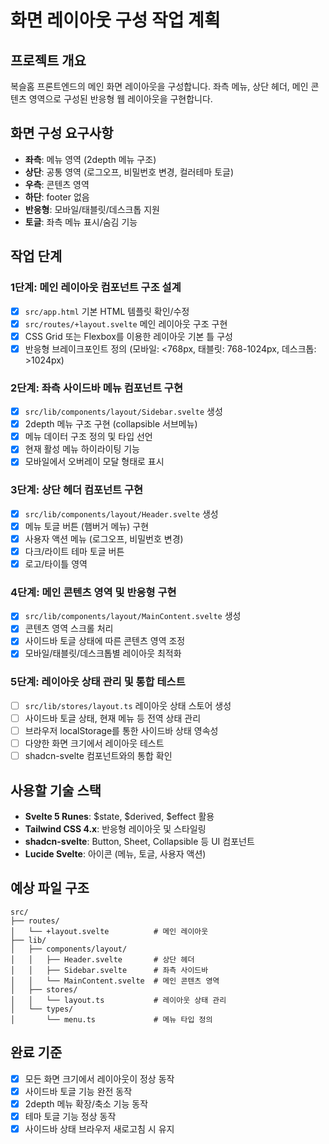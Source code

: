 # 화면 레이아웃 구성 작업 계획

## 프로젝트 개요
복슬홈 프론트엔드의 메인 화면 레이아웃을 구성합니다. 좌측 메뉴, 상단 헤더, 메인 콘텐츠 영역으로 구성된 반응형 웹 레이아웃을 구현합니다.

## 화면 구성 요구사항
- **좌측**: 메뉴 영역 (2depth 메뉴 구조)
- **상단**: 공통 영역 (로그오프, 비밀번호 변경, 컬러테마 토글)
- **우측**: 콘텐츠 영역
- **하단**: footer 없음
- **반응형**: 모바일/태블릿/데스크톱 지원
- **토글**: 좌측 메뉴 표시/숨김 기능

## 작업 단계

### 1단계: 메인 레이아웃 컴포넌트 구조 설계
- [x] `src/app.html` 기본 HTML 템플릿 확인/수정
- [x] `src/routes/+layout.svelte` 메인 레이아웃 구조 구현
- [x] CSS Grid 또는 Flexbox를 이용한 레이아웃 기본 틀 구성
- [x] 반응형 브레이크포인트 정의 (모바일: <768px, 태블릿: 768-1024px, 데스크톱: >1024px)

### 2단계: 좌측 사이드바 메뉴 컴포넌트 구현
- [x] `src/lib/components/layout/Sidebar.svelte` 생성
- [x] 2depth 메뉴 구조 구현 (collapsible 서브메뉴)
- [x] 메뉴 데이터 구조 정의 및 타입 선언
- [x] 현재 활성 메뉴 하이라이팅 기능
- [x] 모바일에서 오버레이 모달 형태로 표시

### 3단계: 상단 헤더 컴포넌트 구현
- [x] `src/lib/components/layout/Header.svelte` 생성
- [x] 메뉴 토글 버튼 (햄버거 메뉴) 구현
- [x] 사용자 액션 메뉴 (로그오프, 비밀번호 변경)
- [x] 다크/라이트 테마 토글 버튼
- [x] 로고/타이틀 영역

### 4단계: 메인 콘텐츠 영역 및 반응형 구현
- [x] `src/lib/components/layout/MainContent.svelte` 생성
- [x] 콘텐츠 영역 스크롤 처리
- [x] 사이드바 토글 상태에 따른 콘텐츠 영역 조정
- [x] 모바일/태블릿/데스크톱별 레이아웃 최적화

### 5단계: 레이아웃 상태 관리 및 통합 테스트
- [ ] `src/lib/stores/layout.ts` 레이아웃 상태 스토어 생성
- [ ] 사이드바 토글 상태, 현재 메뉴 등 전역 상태 관리
- [ ] 브라우저 localStorage를 통한 사이드바 상태 영속성
- [ ] 다양한 화면 크기에서 레이아웃 테스트
- [ ] shadcn-svelte 컴포넌트와의 통합 확인

## 사용할 기술 스택
- **Svelte 5 Runes**: $state, $derived, $effect 활용
- **Tailwind CSS 4.x**: 반응형 레이아웃 및 스타일링
- **shadcn-svelte**: Button, Sheet, Collapsible 등 UI 컴포넌트
- **Lucide Svelte**: 아이콘 (메뉴, 토글, 사용자 액션)

## 예상 파일 구조
```
src/
├── routes/
│   └── +layout.svelte          # 메인 레이아웃
├── lib/
│   ├── components/layout/
│   │   ├── Header.svelte       # 상단 헤더
│   │   ├── Sidebar.svelte      # 좌측 사이드바
│   │   └── MainContent.svelte  # 메인 콘텐츠 영역
│   ├── stores/
│   │   └── layout.ts           # 레이아웃 상태 관리
│   └── types/
│       └── menu.ts             # 메뉴 타입 정의
```

## 완료 기준
- [x] 모든 화면 크기에서 레이아웃이 정상 동작
- [x] 사이드바 토글 기능 완전 동작
- [x] 2depth 메뉴 확장/축소 기능 동작
- [x] 테마 토글 기능 정상 동작
- [x] 사이드바 상태 브라우저 새로고침 시 유지
